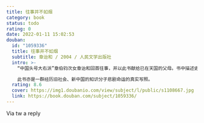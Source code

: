 ```yaml
---
title: 往事并不如烟
category: book
status: todo
rating: 0
date: 2022-01-11 15:02:53
douban:
  id: "1059336"
  title: 往事并不如烟
  subtitle: 章诒和 / 2004 / 人民文学出版社
  intro: >-
    “中国头号大右派”章伯钧次女章诒和回首往事，并以此书献给已在天国的父母。书中描述史良、储安平、张伯驹、聂绀弩、康同璧、罗隆基等的起落沉浮，由诸多片断入手，组成一个个悲壮的场景，仿佛是一幅壁画，浓彩重墨间呈现出历史的真、人生的幻……

    此书亦是一群经历旧社会、新中国的知识分子悲剧命运的真实写照。
  rating: 8.6
  cover: https://img1.doubanio.com/view/subject/l/public/s1108667.jpg
  link: https://book.douban.com/subject/1059336/
---
```


Via tw a reply 